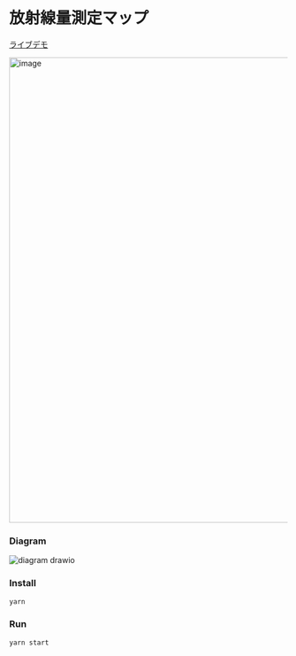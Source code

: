 # 放射線量測定マップ

[ライブデモ](https://viewer-eyamisplua-an.a.run.app/#7.29/37.114/139.596)

<img width="841" alt="image" src="https://github.com/seotaro/radioactivity-viewer/assets/46148606/960848ee-71a8-4a2e-8d7c-fda7f321b5ba">

### Diagram

![diagram drawio](https://github.com/seotaro/radioactivity-viewer/assets/46148606/f21e4655-4d5e-4c34-a752-3e8475282429)

### Install

```bash
yarn
```

### Run

```bash
yarn start
```
